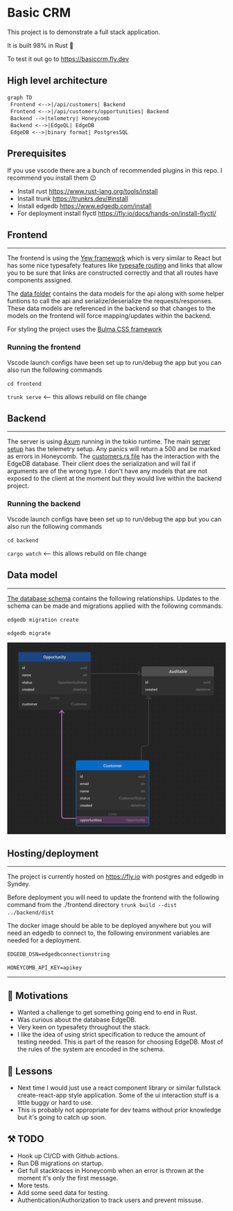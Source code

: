 # Basic CRM

This project is to demonstrate a full stack application.

It is built 98% in Rust 🦀

To test it out go to <https://basiccrm.fly.dev>

## High level architecture

```mermaid
graph TD
 Frontend <-->|/api/customers| Backend
 Frontend <-->|/api/customers/opportunities| Backend
 Backend -->|telemetry| Honeycomb
 Backend <-->|EdgeQL| EdgeDB
 EdgeDB <-->|binary format| PostgresSQL
```

## Prerequisites

If you use vscode there are a bunch of recommended plugins in this repo.
I recommend you install them 😉

- Install rust <https://www.rust-lang.org/tools/install>
- Install trunk <https://trunkrs.dev/#install>
- Install edgedb <https://www.edgedb.com/install>
- For deployment install flyctl <https://fly.io/docs/hands-on/install-flyctl/>

## Frontend

---

The frontend is using the [Yew framework](https://yew.rs/) which is very similar to React but has some nice typesafety features like [typesafe routing](./frontend/src/routes.rs) and links that allow you to be sure that links are constructed correctly and that all routes have components assigned.

The [data folder](./frontend/src/data/) contains the data models for the api along with some helper funtions to call the api and serialize/deserialize the requests/responses. These data models are referenced in the backend so that changes to the models on the frontend will force mapping/updates within the backend.

For styling the project uses the [Bulma CSS framework](https://bulma.io/)

### Running the frontend

Vscode launch configs have been set up to run/debug the app but you can also run the following commands

`cd frontend`

`trunk serve` <-- this allows rebuild on file change

## Backend

---

The server is using [Axum](https://github.com/tokio-rs/axum) running in the tokio runtime. The main [server setup](./backend/src/main.rs) has the telemetry setup. Any panics will return a 500 and be marked as errors in Honeycomb.
The [customers.rs file](./backend/src/customers.rs) has the interaction with the EdgeDB database. Their client does the serialization and will fail if arguments are of the wrong type. I don't have any models that are not exposed to the client at the moment but they would live within the backend project.

### Running the backend

Vscode launch configs have been set up to run/debug the app but you can also run the following commands

`cd backend`

`cargo watch` <-- this allows rebuild on file change

## Data model

---

[The database schema](./backend/dbschema/default.esdl) contains the following relationships.
Updates to the schema can be made and migrations applied with the following commands.

`edgedb migration create`

`edgedb migrate`

![data model](.attachments/2023-05-05-15-36-14.png)

## Hosting/deployment

---

The project is currently hosted on <https://fly.io> with postgres and edgedb in Syndey.

Before deployment you will need to update the frontend with the following command from the ./frontend directory `trunk build --dist ../backend/dist`

The docker image should be able to be deployed anywhere but you will need an edgedb to connect to, the following environment variables are needed for a deployment.

`EDGEDB_DSN=edgedbconnectionstring`

`HONEYCOMB_API_KEY=apikey`

---

## 🤔 Motivations

- Wanted a challenge to get something going end to end in Rust.
- Was curious about the database EdgeDB.
- Very keen on typesafety throughout the stack.
- I like the idea of using strict specification to reduce the amount of testing needed. This is part of the reason for choosing EdgeDB. Most of the rules of the system are encoded in the schema.

## 📝 Lessons

- Next time I would just use a react component library or similar fullstack create-react-app style application. Some of the ui interaction stuff is a little buggy or hard to use.
- This is probably not appropriate for dev teams without prior knowledge but it's going to catch up soon.

## ⚒️ TODO

- Hook up CI/CD with Github actions.
- Run DB migrations on startup.
- Get full stacktraces in Honeycomb when an error is thrown at the moment it's only the first message.
- More tests.
- Add some seed data for testing.
- Authentication/Authorization to track users and prevent missuse.
